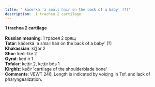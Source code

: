```yaml
---
title: " käčerkä 'a small hair on the back of a baby' (?)"
description:  1 trachea 2 cartilage
---
```

<p data-pagefind-weight="0.5">
<strong> 1 trachea 2 cartilage</strong><br><br>
<strong>Russian meaning</strong>:  1 трахея 2 хрящ<br>
<strong>Tatar</strong>:  käčerkä 'a small hair on the back of a baby' (?)<br>
<strong>Khakassian</strong>:  kiǯǝr 2<br>
<strong>Shor</strong>:  kečirtke 2<br>
<strong>Oyrat</strong>:  ked'ir 1<br>
<strong>Tofalar</strong>:  keǯir 2, keǯir bōs 1<br>
<strong>Kirghiz</strong>:  kečir 'cartilage of the shoulderblade bone'<br>
<strong>Comments</strong>:  VEWT 246. Length is indicated by voicing in Tof. and lack of pharyngealization.<br>

</p>
